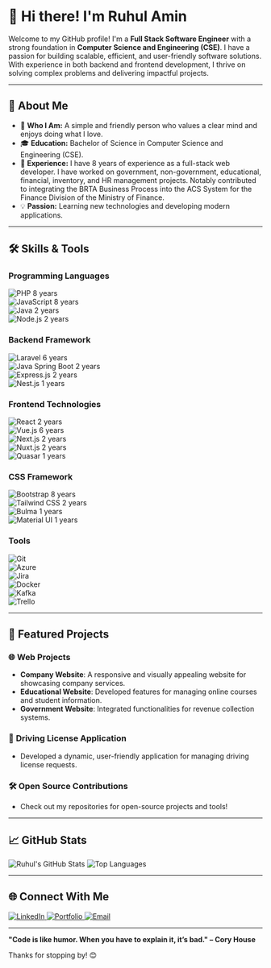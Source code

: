 # 👋 Hi there! I'm Ruhul Amin

Welcome to my GitHub profile! I'm a **Full Stack Software Engineer** with a strong foundation in **Computer Science and Engineering (CSE)**. I have a passion for building scalable, efficient, and user-friendly software solutions. With experience in both backend and frontend development, I thrive on solving complex problems and delivering impactful projects.

---

## 🌟 About Me

- 🌱 **Who I Am:** A simple and friendly person who values a clear mind and enjoys doing what I love.
- 🎓 **Education:** Bachelor of Science in Computer Science and Engineering (CSE).
- 💼 **Experience:** I have 8 years of experience as a full-stack web developer. I have worked on government, non-government, educational, financial, inventory, and HR management projects. Notably contributed to integrating the BRTA Business Process into the ACS System for the Finance Division of the Ministry of Finance.
- 💡 **Passion:** Learning new technologies and developing modern applications.
<!-- - 🧠 **Currently Learning:** Advanced React patterns and Kafka integration. -->

---

## 🛠️ Skills & Tools

### **Programming Languages**
![PHP](https://img.shields.io/badge/-PHP-777BB4?style=flat-square&logo=php&logoColor=white)       8 years  
![JavaScript](https://img.shields.io/badge/-JavaScript-F7DF1E?style=flat-square&logo=javascript&logoColor=black) 8 years  
![Java](https://img.shields.io/badge/-Java-007396?style=flat-square&logo=java&logoColor=white) 2 years  
![Node.js](https://img.shields.io/badge/-Node.js-339933?style=flat-square&logo=node.js&logoColor=white) 2 years  

### **Backend Framework**
![Laravel](https://img.shields.io/badge/-Laravel-FF2D20?style=flat-square&logo=laravel&logoColor=white)    6 years  
![Java Spring Boot](https://img.shields.io/badge/-Spring%20Boot-6DB33F?style=flat-square&logo=spring&logoColor=white)    2 years  
![Express.js](https://img.shields.io/badge/-Express.js-000000?style=flat-square&logo=express&logoColor=white)    2 years  
![Nest.js](https://img.shields.io/badge/-Nest.js-E0234E?style=flat-square&logo=nestjs&logoColor=white)    1 years  

### **Frontend Technologies**
![React](https://img.shields.io/badge/-React-61DAFB?style=flat-square&logo=react&logoColor=white)  2 years  
![Vue.js](https://img.shields.io/badge/-Vue.js-4FC08D?style=flat-square&logo=vue.js&logoColor=white)  6 years  
![Next.js](https://img.shields.io/badge/-Next.js-000000?style=flat-square&logo=next.js&logoColor=white)  2 years  
![Nuxt.js](https://img.shields.io/badge/-Nuxt.js-00C58E?style=flat-square&logo=nuxt.js&logoColor=white)  2 years  
![Quasar](https://img.shields.io/badge/-Quasar-1976D2?style=flat-square&logo=quasar&logoColor=white)  1 years  



### **CSS Framework**
![Bootstrap](https://img.shields.io/badge/-Bootstrap-7952B3?style=flat-square&logo=bootstrap&logoColor=white)  8 years  
![Tailwind CSS](https://img.shields.io/badge/-Tailwind%20CSS-38B2AC?style=flat-square&logo=tailwind-css&logoColor=white) 2 years  
![Bulma](https://img.shields.io/badge/-Bulma-00D1B2?style=flat-square&logo=bulma&logoColor=white)   1 years  
![Material UI](https://img.shields.io/badge/-Material%20UI-0081CB?style=flat-square&logo=mui&logoColor=white)  1 years  


### **Tools**
![Git](https://img.shields.io/badge/-Git-F05032?style=flat-square&logo=git&logoColor=white)  
![Azure](https://img.shields.io/badge/-Azure-0078D4?style=flat-square&logo=microsoft-azure&logoColor=white)  
![Jira](https://img.shields.io/badge/-Jira-0052CC?style=flat-square&logo=jira&logoColor=white)  
![Docker](https://img.shields.io/badge/-Docker-2496ED?style=flat-square&logo=docker&logoColor=white)  
![Kafka](https://img.shields.io/badge/-Kafka-231F20?style=flat-square&logo=apache-kafka&logoColor=white)  
![Trello](https://img.shields.io/badge/-Trello-0052CC?style=flat-square&logo=trello&logoColor=white)  

---

## 📂 Featured Projects

### 🌐 **Web Projects**
- **Company Website**: A responsive and visually appealing website for showcasing company services.
- **Educational Website**: Developed features for managing online courses and student information.
- **Government Website**: Integrated functionalities for revenue collection systems.

### 🚀 **Driving License Application**
- Developed a dynamic, user-friendly application for managing driving license requests.

### 🛠️ **Open Source Contributions**
- Check out my repositories for open-source projects and tools!


<!-- ### 🚀 Featured Projects
- [📁 Project 1](https://github.com/your-username/project-1)
  > A brief description of the project.

- [📁 Project 2](https://github.com/your-username/project-2)
  > A brief description of the project. -->

---

## 📈 GitHub Stats

![Ruhul's GitHub Stats](https://github-readme-stats.vercel.app/api?username=ruhulamin-pro&show_icons=true&theme=radical)
![Top Languages](https://github-readme-stats.vercel.app/api/top-langs/?username=ruhulamin-pro&layout=compact&theme=radical)

---


## 🌐 Connect With Me
<a href="https://www.linkedin.com/in/ruhul14" target="_blank">
  <img src="https://img.shields.io/badge/-LinkedIn-0077B5?style=flat-square&logo=linkedin&logoColor=white" alt="LinkedIn">
</a>  
<a href="https://ruhul-portfolio-next.vercel.app" target="_blank">
  <img src="https://img.shields.io/badge/-Portfolio-000000?style=flat-square&logo=google-chrome&logoColor=white" alt="Portfolio">
</a>  
<a href="mailto:ruhulrahman2233@gmail.com" target="_blank">
  <img src="https://img.shields.io/badge/-Email-D14836?style=flat-square&logo=gmail&logoColor=white" alt="Email">
</a>  

---

**"Code is like humor. When you have to explain it, it’s bad." – Cory House**

Thanks for stopping by! 😊

